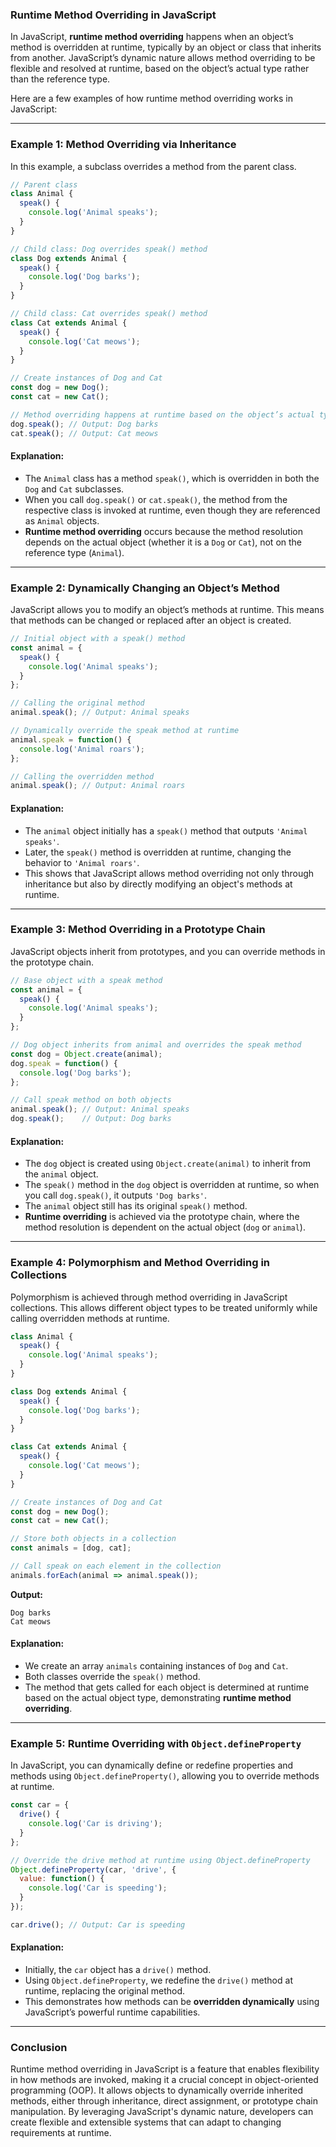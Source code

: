### **Runtime Method Overriding in JavaScript**

In JavaScript, **runtime method overriding** happens when an object’s method is overridden at runtime, typically by an object or class that inherits from another. JavaScript’s dynamic nature allows method overriding to be flexible and resolved at runtime, based on the object’s actual type rather than the reference type.

Here are a few examples of how runtime method overriding works in JavaScript:

---

### **Example 1: Method Overriding via Inheritance**

In this example, a subclass overrides a method from the parent class.

```javascript
// Parent class
class Animal {
  speak() {
    console.log('Animal speaks');
  }
}

// Child class: Dog overrides speak() method
class Dog extends Animal {
  speak() {
    console.log('Dog barks');
  }
}

// Child class: Cat overrides speak() method
class Cat extends Animal {
  speak() {
    console.log('Cat meows');
  }
}

// Create instances of Dog and Cat
const dog = new Dog();
const cat = new Cat();

// Method overriding happens at runtime based on the object’s actual type
dog.speak(); // Output: Dog barks
cat.speak(); // Output: Cat meows
```

#### **Explanation**:
- The `Animal` class has a method `speak()`, which is overridden in both the `Dog` and `Cat` subclasses.
- When you call `dog.speak()` or `cat.speak()`, the method from the respective class is invoked at runtime, even though they are referenced as `Animal` objects.
- **Runtime method overriding** occurs because the method resolution depends on the actual object (whether it is a `Dog` or `Cat`), not on the reference type (`Animal`).

---

### **Example 2: Dynamically Changing an Object’s Method**

JavaScript allows you to modify an object’s methods at runtime. This means that methods can be changed or replaced after an object is created.

```javascript
// Initial object with a speak() method
const animal = {
  speak() {
    console.log('Animal speaks');
  }
};

// Calling the original method
animal.speak(); // Output: Animal speaks

// Dynamically override the speak method at runtime
animal.speak = function() {
  console.log('Animal roars');
};

// Calling the overridden method
animal.speak(); // Output: Animal roars
```

#### **Explanation**:
- The `animal` object initially has a `speak()` method that outputs `'Animal speaks'`.
- Later, the `speak()` method is overridden at runtime, changing the behavior to `'Animal roars'`.
- This shows that JavaScript allows method overriding not only through inheritance but also by directly modifying an object's methods at runtime.

---

### **Example 3: Method Overriding in a Prototype Chain**

JavaScript objects inherit from prototypes, and you can override methods in the prototype chain.

```javascript
// Base object with a speak method
const animal = {
  speak() {
    console.log('Animal speaks');
  }
};

// Dog object inherits from animal and overrides the speak method
const dog = Object.create(animal);
dog.speak = function() {
  console.log('Dog barks');
};

// Call speak method on both objects
animal.speak(); // Output: Animal speaks
dog.speak();    // Output: Dog barks
```

#### **Explanation**:
- The `dog` object is created using `Object.create(animal)` to inherit from the `animal` object.
- The `speak()` method in the `dog` object is overridden at runtime, so when you call `dog.speak()`, it outputs `'Dog barks'`.
- The `animal` object still has its original `speak()` method.
- **Runtime overriding** is achieved via the prototype chain, where the method resolution is dependent on the actual object (`dog` or `animal`).

---

### **Example 4: Polymorphism and Method Overriding in Collections**

Polymorphism is achieved through method overriding in JavaScript collections. This allows different object types to be treated uniformly while calling overridden methods at runtime.

```javascript
class Animal {
  speak() {
    console.log('Animal speaks');
  }
}

class Dog extends Animal {
  speak() {
    console.log('Dog barks');
  }
}

class Cat extends Animal {
  speak() {
    console.log('Cat meows');
  }
}

// Create instances of Dog and Cat
const dog = new Dog();
const cat = new Cat();

// Store both objects in a collection
const animals = [dog, cat];

// Call speak on each element in the collection
animals.forEach(animal => animal.speak());
```

**Output:**
```
Dog barks
Cat meows
```

#### **Explanation**:
- We create an array `animals` containing instances of `Dog` and `Cat`.
- Both classes override the `speak()` method.
- The method that gets called for each object is determined at runtime based on the actual object type, demonstrating **runtime method overriding**.

---

### **Example 5: Runtime Overriding with `Object.defineProperty`**

In JavaScript, you can dynamically define or redefine properties and methods using `Object.defineProperty()`, allowing you to override methods at runtime.

```javascript
const car = {
  drive() {
    console.log('Car is driving');
  }
};

// Override the drive method at runtime using Object.defineProperty
Object.defineProperty(car, 'drive', {
  value: function() {
    console.log('Car is speeding');
  }
});

car.drive(); // Output: Car is speeding
```

#### **Explanation**:
- Initially, the `car` object has a `drive()` method.
- Using `Object.defineProperty`, we redefine the `drive()` method at runtime, replacing the original method.
- This demonstrates how methods can be **overridden dynamically** using JavaScript’s powerful runtime capabilities.

---

### **Conclusion**

Runtime method overriding in JavaScript is a feature that enables flexibility in how methods are invoked, making it a crucial concept in object-oriented programming (OOP). It allows objects to dynamically override inherited methods, either through inheritance, direct assignment, or prototype chain manipulation. By leveraging JavaScript's dynamic nature, developers can create flexible and extensible systems that can adapt to changing requirements at runtime.
